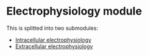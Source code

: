 # Electrophysiology module


This is splitted into two submodules:

- [Intracellular electrophysiology](intracellular/README.md)
- [Extracellular electrophysiology](extracellular/README.md)


